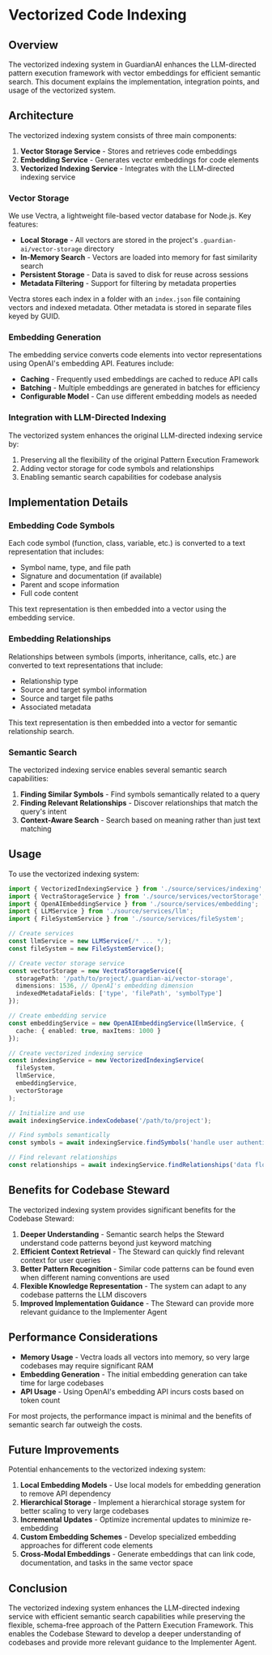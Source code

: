 # Vectorized Code Indexing

## Overview

The vectorized indexing system in GuardianAI enhances the LLM-directed pattern execution framework with vector embeddings for efficient semantic search. This document explains the implementation, integration points, and usage of the vectorized system.

## Architecture

The vectorized indexing system consists of three main components:

1. **Vector Storage Service** - Stores and retrieves code embeddings
2. **Embedding Service** - Generates vector embeddings for code elements
3. **Vectorized Indexing Service** - Integrates with the LLM-directed indexing service

### Vector Storage

We use Vectra, a lightweight file-based vector database for Node.js. Key features:

- **Local Storage** - All vectors are stored in the project's `.guardian-ai/vector-storage` directory
- **In-Memory Search** - Vectors are loaded into memory for fast similarity search
- **Persistent Storage** - Data is saved to disk for reuse across sessions
- **Metadata Filtering** - Support for filtering by metadata properties

Vectra stores each index in a folder with an `index.json` file containing vectors and indexed metadata. Other metadata is stored in separate files keyed by GUID.

### Embedding Generation

The embedding service converts code elements into vector representations using OpenAI's embedding API. Features include:

- **Caching** - Frequently used embeddings are cached to reduce API calls
- **Batching** - Multiple embeddings are generated in batches for efficiency
- **Configurable Model** - Can use different embedding models as needed

### Integration with LLM-Directed Indexing

The vectorized system enhances the original LLM-directed indexing service by:

1. Preserving all the flexibility of the original Pattern Execution Framework
2. Adding vector storage for code symbols and relationships
3. Enabling semantic search capabilities for codebase analysis

## Implementation Details

### Embedding Code Symbols

Each code symbol (function, class, variable, etc.) is converted to a text representation that includes:

- Symbol name, type, and file path
- Signature and documentation (if available)
- Parent and scope information
- Full code content

This text representation is then embedded into a vector using the embedding service.

### Embedding Relationships

Relationships between symbols (imports, inheritance, calls, etc.) are converted to text representations that include:

- Relationship type
- Source and target symbol information
- Source and target file paths
- Associated metadata

This text representation is then embedded into a vector for semantic relationship search.

### Semantic Search

The vectorized indexing service enables several semantic search capabilities:

1. **Finding Similar Symbols** - Find symbols semantically related to a query
2. **Finding Relevant Relationships** - Discover relationships that match the query's intent
3. **Context-Aware Search** - Search based on meaning rather than just text matching

## Usage

To use the vectorized indexing system:

```typescript
import { VectorizedIndexingService } from './source/services/indexing';
import { VectraStorageService } from './source/services/vectorStorage';
import { OpenAIEmbeddingService } from './source/services/embedding';
import { LLMService } from './source/services/llm';
import { FileSystemService } from './source/services/fileSystem';

// Create services
const llmService = new LLMService(/* ... */);
const fileSystem = new FileSystemService();

// Create vector storage service
const vectorStorage = new VectraStorageService({
  storagePath: '/path/to/project/.guardian-ai/vector-storage',
  dimensions: 1536, // OpenAI's embedding dimension
  indexedMetadataFields: ['type', 'filePath', 'symbolType']
});

// Create embedding service
const embeddingService = new OpenAIEmbeddingService(llmService, {
  cache: { enabled: true, maxItems: 1000 }
});

// Create vectorized indexing service
const indexingService = new VectorizedIndexingService(
  fileSystem,
  llmService,
  embeddingService,
  vectorStorage
);

// Initialize and use
await indexingService.indexCodebase('/path/to/project');

// Find symbols semantically
const symbols = await indexingService.findSymbols('handle user authentication');

// Find relevant relationships
const relationships = await indexingService.findRelationships('data flow between auth and database');
```

## Benefits for Codebase Steward

The vectorized indexing system provides significant benefits for the Codebase Steward:

1. **Deeper Understanding** - Semantic search helps the Steward understand code patterns beyond just keyword matching
2. **Efficient Context Retrieval** - The Steward can quickly find relevant context for user queries
3. **Better Pattern Recognition** - Similar code patterns can be found even when different naming conventions are used
4. **Flexible Knowledge Representation** - The system can adapt to any codebase patterns the LLM discovers
5. **Improved Implementation Guidance** - The Steward can provide more relevant guidance to the Implementer Agent

## Performance Considerations

- **Memory Usage** - Vectra loads all vectors into memory, so very large codebases may require significant RAM
- **Embedding Generation** - The initial embedding generation can take time for large codebases
- **API Usage** - Using OpenAI's embedding API incurs costs based on token count

For most projects, the performance impact is minimal and the benefits of semantic search far outweigh the costs.

## Future Improvements

Potential enhancements to the vectorized indexing system:

1. **Local Embedding Models** - Use local models for embedding generation to remove API dependency
2. **Hierarchical Storage** - Implement a hierarchical storage system for better scaling to very large codebases
3. **Incremental Updates** - Optimize incremental updates to minimize re-embedding
4. **Custom Embedding Schemes** - Develop specialized embedding approaches for different code elements
5. **Cross-Modal Embeddings** - Generate embeddings that can link code, documentation, and tasks in the same vector space

## Conclusion

The vectorized indexing system enhances the LLM-directed indexing service with efficient semantic search capabilities while preserving the flexible, schema-free approach of the Pattern Execution Framework. This enables the Codebase Steward to develop a deeper understanding of codebases and provide more relevant guidance to the Implementer Agent.